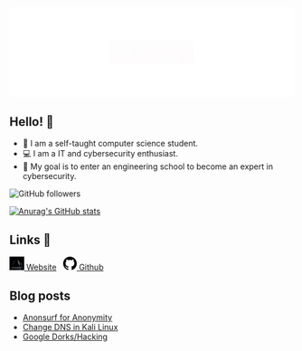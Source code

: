 ![Libta](https://raw.githubusercontent.com/libta-io/libta-io/main/images/banner.png)

## Hello! 👋

- 💼 I am a self-taught computer science student.
- 💻 I am a IT and cybersecurity enthusiast.
- 💬 My goal is to enter an engineering school to become an expert in cybersecurity.

![GitHub followers](https://img.shields.io/github/followers/libta-io?style=social)

[![Anurag's GitHub stats](https://github-readme-stats.vercel.app/api?username=libta-io)](https://github.com/anuraghazra/github-readme-stats)

## Links 🔗

[![](https://raw.githubusercontent.com/libta-io/libta-io.github.io/main/assets/images/website.png) Website](https://libta-io.github.io) &nbsp;
[![](https://raw.githubusercontent.com/libta-io/libta-io.github.io/main/assets/images/github.png) Github](https://github.com/libta-io)

## Blog posts
<!-- BLOG-POST-LIST:START -->
- [Anonsurf for Anonymity](https://libta-io.github.io/hacking/anonsurf-for-anonymity/)
- [Change DNS in Kali Linux](https://libta-io.github.io/hacking/change-dns-kali-linux/)
- [Google Dorks/Hacking](https://libta-io.github.io/hacking/google-dorks/)
<!-- BLOG-POST-LIST:END -->
